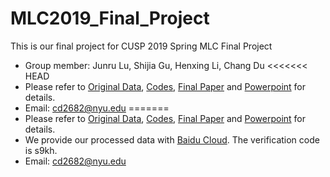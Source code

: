 # MLC2019_Final_Project
This is our final project for CUSP 2019 Spring MLC Final Project

- Group member: Junru Lu, Shijia Gu, Henxing Li, Chang Du
<<<<<<< HEAD
- Please refer to [Original Data](https://www.yelp.com/dataset/challenge), [Codes](https://github.com/LuJunru/MLC2019_Final_Project/tree/master/Codes), [Final Paper](https://github.com/LuJunru/MLC2018_Final_Project/blob/master/MLC_Final_Project_Paper.pdf) and [Powerpoint](https://github.com/LuJunru/MLC2018_Final_Project/blob/master/MLC_Final_Project.pptx) for details.
- Email: cd2682@nyu.edu
=======
- Please refer to [Original Data](https://www.yelp.com/dataset/challenge), [Codes](https://github.com/LuJunru/MLC2019_Final_Project/tree/master/Codes), [Final Paper](https://github.com/LuJunru/MLC2019_Final_Project/blob/master/MLC_Final_Project_Paper.pdf) and [Powerpoint](https://github.com/LuJunru/MLC2019_Final_Project/blob/master/MLC_Final_Project_Presentation.pptx) for details.
- We provide our processed data with [Baidu Cloud](https://pan.baidu.com/s/1KUVCBswhP3an0Zg0Hwc1bw). The verification code is s9kh.
- Email: cd2682@nyu.edu
